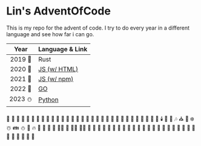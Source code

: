# Lin's AdventOfCode

This is my repo for the advent of code.
I try to do every year in a different language and see how far i can go.

|  Year  | Language & Link               |
| :----: | ----------------------------- |
| 2019 🦌 | Rust                          |
| 2020 🎄 | [JS (w/ HTML)](/2020/2020.md) |
| 2021 🎁 | [JS (w/ npm)](/2021/2021.md)  |
| 2022 🌟 | [GO](/2022/2022.md)           |
| 2023 ⛄ | [Python](/2023/2023.md)       |

🎄 🎄 🎄 🎄 🎄 🎄 🎄 🎄 🎄 🎄 🎄 🎄 🎄 🎄 🎄 🎄 🎄 🎄 🎄 🎄 🎄 🎄 🎄 🎄 🎄 🎄 🎄 
🔔 🍴 🎁 👶 🕯️ 🎅 👼 🎶 ⛪ 🤶 ❄️ ☃️ 👪 ⛄ 🌟 🔥 🍷 🦌 🍪 🥛 🧝‍♀️ 🧦 🧝‍♂️ 🧑‍🎄 🧝
🎄 🎄 🎄 🎄 🎄 🎄 🎄 🎄 🎄 🎄 🎄 🎄 🎄 🎄 🎄 🎄 🎄 🎄 🎄 🎄 🎄 🎄 🎄 🎄 🎄 🎄 🎄 